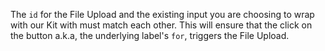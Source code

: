 The `id` for the File Upload and the existing input you are choosing to wrap with our Kit with must match each other. This will ensure that the click on the button a.k.a, the underlying label's `for`, triggers the File Upload.